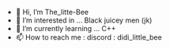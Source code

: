 - 👋 Hi, I’m The_litte-Bee
- 👀 I’m interested in ... Black juicey men (jk)
- 🌱 I’m currently learning ... C++ 
- 📫 How to reach me : discord : didi_little_bee

<!---
Prodidi899/Prodidi899 is a ✨ special ✨ repository because its `README.md` (this file) appears on your GitHub profile.
You can click the Preview link to take a look at your changes.
--->
